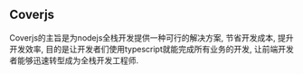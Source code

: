 ## Coverjs 

Coverjs的主旨是为nodejs全栈开发提供一种可行的解决方案, 节省开发成本, 提升开发效率, 目的是让开发者们使用typescript就能完成所有业务的开发, 让前端开发者能够迅速转型成为全栈开发工程师.
